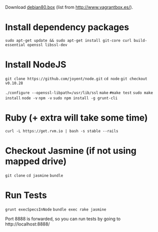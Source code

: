 Download [debian80.box](https://downloads.sourceforge.net/project/vagrantboxjessie/debian80.box)
(list from http://www.vagrantbox.es/).

# Install dependency packages
`sudo apt-get update && sudo apt-get install git-core curl build-essential openssl libssl-dev`

# Install NodeJS
`git clone https://github.com/joyent/node.git`
`cd node`
`git checkout v0.10.28`
 
`./configure --openssl-libpath=/usr/lib/ssl`
`make`
`#make test`
`sudo make install`
`node -v`
`npm -v`
`sudo npm install -g grunt-cli`


# Ruby (+ extra will take some time)
`curl -L https://get.rvm.io | bash -s stable --rails`

# Checkout Jasmine (if not using mapped drive)
`git clone`
`cd jasmine`
`bundle`

# Run Tests
`grunt execSpecsInNode`
`bundle exec rake jasmine`

Port 8888 is forwarded, so you can run tests by going to http://localhost:8888/